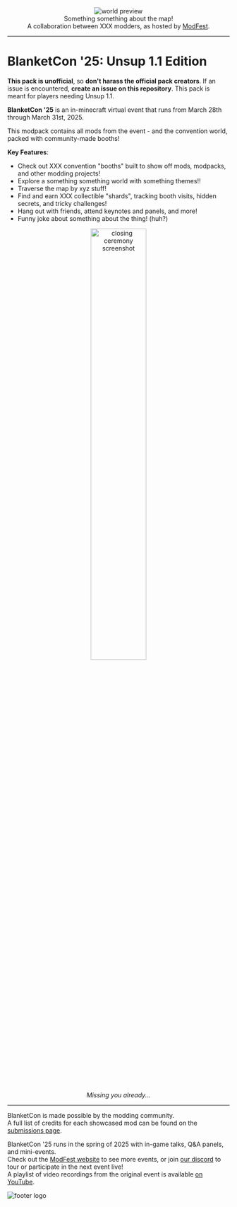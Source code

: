 <!--suppress HtmlDeprecatedTag, XmlDeprecatedElement -->
<center><img alt="world preview" src="???" /></center>

<center>
Something something about the map!<br/>
A collaboration between XXX modders, as hosted by <a href="https://modfest.net">ModFest</a>.
</center>

---

# BlanketCon '25: Unsup 1.1 Edition
**This pack is unofficial**, so **don't harass the official pack creators**. If an issue is encountered, **create an issue on this repository**. This pack is meant for players needing Unsup 1.1.

**BlanketCon '25** is an in-minecraft virtual event that runs from March 28th through March 31st, 2025.

This modpack contains all mods from the event - and the convention world, packed with community-made booths!

**Key Features**:
- Check out XXX convention "booths" built to show off mods, modpacks, and other modding projects!
- Explore a something something world with something themes!!
- Traverse the map by xyz stuff!
- Find and earn XXX collectible "shards", tracking booth visits, hidden secrets, and tricky challenges!
- Hang out with friends, attend keynotes and panels, and more!
- Funny joke about something about the thing! (huh?)

<center>
<img width="50%" alt="closing ceremony screenshot" src="???"/><br/>
<i>Missing you already...</i>
</center>

---

BlanketCon is made possible by the modding community.<br/>
A full list of credits for each showcased mod can be found on the [submissions page](https://modfest.net/bc23/submissions).<br/>

BlanketCon '25 runs in the spring of 2025 with in-game talks, Q&A panels, and mini-events.</br>
Check out the [ModFest website](https://modfest.net) to see more events, or join [our discord](https://discord.gg/gn543Ee) to tour or participate in the next event live!<br/>
A playlist of video recordings from the original event is available [on YouTube](???).<br/>

![footer logo](???)
